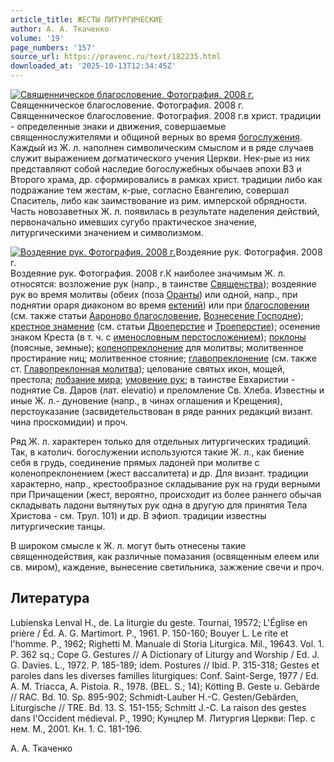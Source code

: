 ```yaml
---
article_title: ЖЕСТЫ ЛИТУРГИЧЕСКИЕ
author: А. А. Ткаченко
volume: '19'
page_numbers: '157'
source_url: https://pravenc.ru/text/182235.html
downloaded_at: '2025-10-13T12:34:45Z'
---
```


[![Священническое благословение. Фотография. 2008 г.](https://pravenc.ru/data/545/487/1234/i200.jpg "Кликните для увеличения картинки")](https://pravenc.ru/data/545/487/1234/i400.jpg)Священническое благословение. Фотография. 2008 г.  
Священническое благословение. Фотография. 2008 г.в христ. традиции - определенные знаки и движения, совершаемые священнослужителями и общиной верных во время [богослужения](https://pravenc.ru/text/богослужения.html). Каждый из Ж. л. наполнен символическим смыслом и в ряде случаев служит выражением догматического учения Церкви. Нек-рые из них представляют собой наследие богослужебных обычаев эпохи ВЗ и Второго храма, др. сформировались в рамках христ. традиции либо как подражание тем жестам, к-рые, согласно Евангелию, совершал Спаситель, либо как заимствование из рим. имперской обрядности. Часть новозаветных Ж. л. появилась в результате наделения действий, первоначально имевших сугубо практическое значение, литургическими значением и символизмом.

[![Воздеяние рук. Фотография. 2008 г.](https://pravenc.ru/data/519/487/1234/i200.jpg "Кликните для увеличения картинки")](https://pravenc.ru/data/519/487/1234/i400.jpg)Воздеяние рук. Фотография. 2008 г.  
Воздеяние рук. Фотография. 2008 г.К наиболее значимым Ж. л. относятся: возложение рук (напр., в таинстве [Священства](https://pravenc.ru/text/Священства.html)); воздеяние рук во время молитвы (обеих (поза [Оранты](https://pravenc.ru/text/Оранты.html)) или одной, напр., при поднятии ораря диаконом во время [ектений](https://pravenc.ru/text/ектений.html)) или при [благословении](https://pravenc.ru/text/благословении.html) (см. также статьи [Аароново благословение](<https://pravenc.ru/text/Аароново благословение.html>), [Вознесение Господне](<https://pravenc.ru/text/Вознесение Господне.html>)); [крестное знамение](<https://pravenc.ru/text/крестное знамение.html>) (см. статьи [Двоеперстие](https://pravenc.ru/text/Двоеперстие.html) и [Троеперстие](https://pravenc.ru/text/Троеперстие.html)); осенение знаком Креста (в т. ч. с [именословным перстосложением](<https://pravenc.ru/text/именословным перстосложением.html>)); [поклоны](https://pravenc.ru/text/поклоны.html) (поясные, земные); [коленопреклонение](https://pravenc.ru/text/коленопреклонение.html) для молитвы; молитвенное простирание ниц; молитвенное стояние; [главопреклонение](https://pravenc.ru/text/главопреклонение.html) (см. также ст. [Главопреклонная молитва](<https://pravenc.ru/text/Главопреклонная молитва.html>)); целование святых икон, мощей, престола; [лобзание мира](<https://pravenc.ru/text/лобзание мира.html>); [умовение рук](<https://pravenc.ru/text/умовение рук.html>); в таинстве Евхаристии - поднятие Св. Даров (лат. elevatio) и преломление Св. Хлеба. Известны и иные Ж. л.- дуновение (напр., в чинах оглашения и Крещения), перстоуказание (засвидетельствован в ряде ранних редакций визант. чина проскомидии) и проч.

Ряд Ж. л. характерен только для отдельных литургических традиций. Так, в католич. богослужении используются такие Ж. л., как биение себя в грудь, соединение прямых ладоней при молитве с коленопреклонением (жест вассалитета) и др. Для визант. традиции характерно, напр., крестообразное складывание рук на груди верными при Причащении (жест, вероятно, происходит из более раннего обычая складывать ладони вытянутых рук одна в другую для принятия Тела Христова - см. Трул. 101) и др. В эфиоп. традиции известны литургические танцы.

В широком смысле к Ж. л. могут быть отнесены такие священнодействия, как различные помазания (освященным елеем или св. миром), каждение, вынесение светильника, зажжение свечи и проч.

## Литература

Lubienska Lenval H., de. La liturgie du geste. Tournai, 19572; L'Église en prière / Éd. A. G. Martimort. P., 1961. P. 150-160; Bouyer L. Le rite et l'homme. P., 1962; Righetti M. Manuale di Storia Liturgica. Mil., 19643. Vol. 1. P. 362 sq.; Cope G. Gestures // A Dictionary of Liturgy and Worship / Ed. J. G. Davies. L., 1972. P. 185-189; idem. Postures // Ibid. P. 315-318; Gestes et paroles dans les diverses familles liturgiques: Conf. Saint-Serge, 1977 / Ed. A. M. Triacca, A. Pistoia. R., 1978. (BEL. S.; 14); Kötting B. Geste u. Gebärde // RAC. Bd. 10. Sp. 895-902; Schmidt-Lauber H.-C. Gesten/Gebärden, Liturgische // TRE. Bd. 13. S. 151-155; Schmitt J.-C. La raison des gestes dans l'Occident médieval. P., 1990; Кунцлер М. Литургия Церкви: Пер. с нем. М., 2001. Кн. 1. С. 181-196.

А. А. Ткаченко
